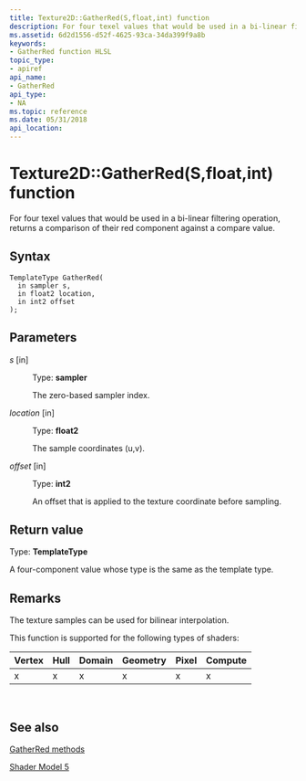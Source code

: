 ```yaml
---
title: Texture2D::GatherRed(S,float,int) function
description: For four texel values that would be used in a bi-linear filtering operation, returns a comparison of their red component against a compare value.
ms.assetid: 6d2d1556-d52f-4625-93ca-34da399f9a8b
keywords:
- GatherRed function HLSL
topic_type:
- apiref
api_name:
- GatherRed
api_type:
- NA
ms.topic: reference
ms.date: 05/31/2018
api_location: 
---
```


# Texture2D::GatherRed(S,float,int) function

For four texel values that would be used in a bi-linear filtering operation, returns a comparison of their red component against a compare value.

## Syntax

``` syntax
TemplateType GatherRed(
  in sampler s,
  in float2 location,
  in int2 offset
);
```

## Parameters

<dl> <dt>

*s* \[in\]
</dt> <dd>

Type: **sampler**

The zero-based sampler index.

</dd> <dt>

*location* \[in\]
</dt> <dd>

Type: **float2**

The sample coordinates (u,v).

</dd> <dt>

*offset* \[in\]
</dt> <dd>

Type: **int2**

An offset that is applied to the texture coordinate before sampling.

</dd> </dl>

## Return value

Type: **TemplateType**

A four-component value whose type is the same as the template type.

## Remarks

The texture samples can be used for bilinear interpolation.

This function is supported for the following types of shaders:



| Vertex | Hull | Domain | Geometry | Pixel | Compute |
|--------|------|--------|----------|-------|---------|
| x      | x    | x      | x        | x     | x       |



 

## See also

<dl> <dt>

[GatherRed methods](texture2d-gatherred.md)
</dt> <dt>

[Shader Model 5](d3d11-graphics-reference-sm5.md)
</dt> </dl>

 

 




